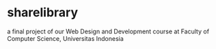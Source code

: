 # sharelibrary
a final project of our Web Design and Development course at Faculty of Computer Science, Universitas Indonesia
